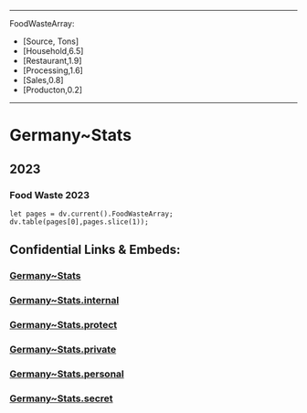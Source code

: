 ﻿---

FoodWasteArray:
- [Source, Tons]
- [Household,6.5]
- [Restaurant,1.9]
- [Processing,1.6]
- [Sales,0.8]
- [Producton,0.2]

---

# Germany~Stats

## 2023
### Food Waste 2023 


```dataviewjs
let pages = dv.current().FoodWasteArray;
dv.table(pages[0],pages.slice(1));
```


## Confidential Links & Embeds: 

### [Germany~Stats](/_public/Earth/Continent/Europe/Europe~Central/Germany/Germany~Stats.md) 

### [Germany~Stats.internal](/_internal/Earth/Continent/Europe/Europe~Central/Germany/Germany~Stats.internal.md) 

### [Germany~Stats.protect](/_protect/Earth/Continent/Europe/Europe~Central/Germany/Germany~Stats.protect.md) 

### [Germany~Stats.private](/_private/Earth/Continent/Europe/Europe~Central/Germany/Germany~Stats.private.md) 

### [Germany~Stats.personal](/_personal/Earth/Continent/Europe/Europe~Central/Germany/Germany~Stats.personal.md) 

### [Germany~Stats.secret](/_secret/Earth/Continent/Europe/Europe~Central/Germany/Germany~Stats.secret.md) 
